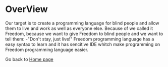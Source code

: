 
# OverView
Our target is to create a programming language for blind people and allow them 
to live and work as well as everyone else. Because of we called it Freedom,
because we want to give Freedom to blind people and we want to tell them: 
-"Don't stay, just live!"
Freedom programming language has a easy syntax to learn and it has sencitive 
IDE whitch make programming on Freedom programming language easier.

Go back to [Home page](README.md) 
